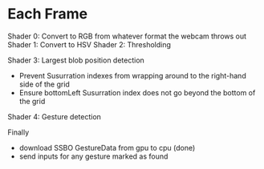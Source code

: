 # Each Frame
Shader 0: Convert to RGB from whatever format the webcam throws out
Shader 1: Convert to HSV
Shader 2: Thresholding

Shader 3: Largest blob position detection
- Prevent Susurration indexes from wrapping around to the right-hand side of the grid
- Ensure bottomLeft Susurration index does not go beyond the bottom of the grid

Shader 4: Gesture detection

Finally
- download SSBO GestureData from gpu to cpu (done)
- send inputs for any gesture marked as found
